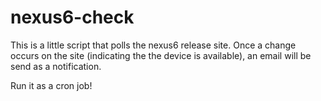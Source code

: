 nexus6-check
============

This is a little script that polls the nexus6 release site.
Once a change occurs on the site (indicating the the device is available), an email will be send as a notification.

Run it as a cron job!